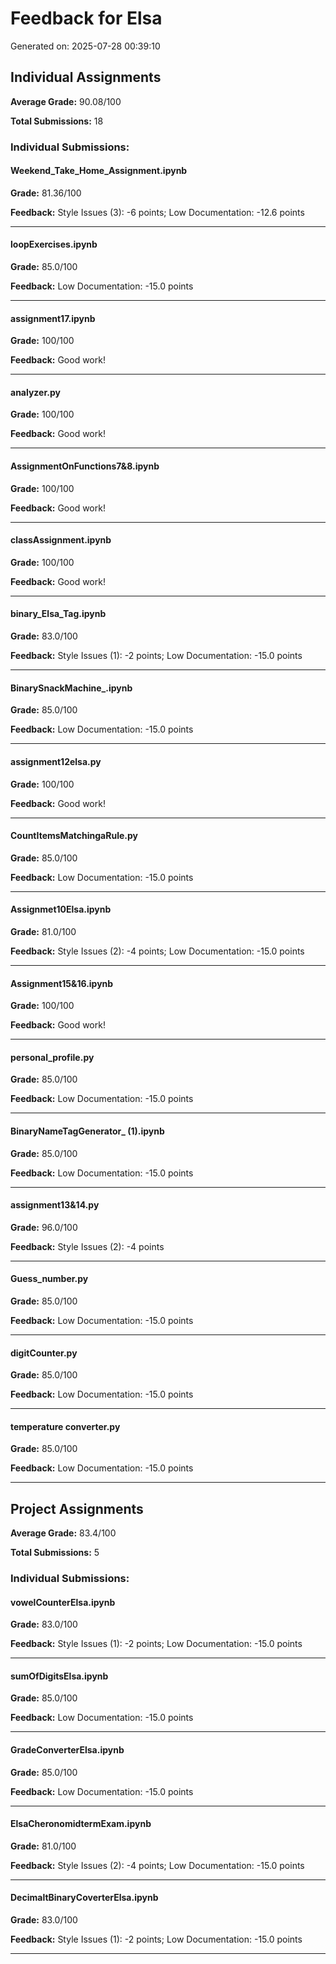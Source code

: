 # Feedback for Elsa

Generated on: 2025-07-28 00:39:10

## Individual Assignments

**Average Grade:** 90.08/100

**Total Submissions:** 18

### Individual Submissions:

#### Weekend_Take_Home_Assignment.ipynb

**Grade:** 81.36/100

**Feedback:** Style Issues (3): -6 points; Low Documentation: -12.6 points

---

#### loopExercises.ipynb

**Grade:** 85.0/100

**Feedback:** Low Documentation: -15.0 points

---

#### assignment17.ipynb

**Grade:** 100/100

**Feedback:** Good work!

---

#### analyzer.py

**Grade:** 100/100

**Feedback:** Good work!

---

#### AssignmentOnFunctions7&8.ipynb

**Grade:** 100/100

**Feedback:** Good work!

---

#### classAssignment.ipynb

**Grade:** 100/100

**Feedback:** Good work!

---

#### binary_Elsa_Tag.ipynb

**Grade:** 83.0/100

**Feedback:** Style Issues (1): -2 points; Low Documentation: -15.0 points

---

#### BinarySnackMachine_.ipynb

**Grade:** 85.0/100

**Feedback:** Low Documentation: -15.0 points

---

#### assignment12elsa.py

**Grade:** 100/100

**Feedback:** Good work!

---

#### CountItemsMatchingaRule.py

**Grade:** 85.0/100

**Feedback:** Low Documentation: -15.0 points

---

#### Assignmet10Elsa.ipynb

**Grade:** 81.0/100

**Feedback:** Style Issues (2): -4 points; Low Documentation: -15.0 points

---

#### Assignment15&16.ipynb

**Grade:** 100/100

**Feedback:** Good work!

---

#### personal_profile.py

**Grade:** 85.0/100

**Feedback:** Low Documentation: -15.0 points

---

#### BinaryNameTagGenerator_ (1).ipynb

**Grade:** 85.0/100

**Feedback:** Low Documentation: -15.0 points

---

#### assignment13&14.py

**Grade:** 96.0/100

**Feedback:** Style Issues (2): -4 points

---

#### Guess_number.py

**Grade:** 85.0/100

**Feedback:** Low Documentation: -15.0 points

---

#### digitCounter.py

**Grade:** 85.0/100

**Feedback:** Low Documentation: -15.0 points

---

#### temperature converter.py

**Grade:** 85.0/100

**Feedback:** Low Documentation: -15.0 points

---

## Project Assignments

**Average Grade:** 83.4/100

**Total Submissions:** 5

### Individual Submissions:

#### vowelCounterElsa.ipynb

**Grade:** 83.0/100

**Feedback:** Style Issues (1): -2 points; Low Documentation: -15.0 points

---

#### sumOfDigitsElsa.ipynb

**Grade:** 85.0/100

**Feedback:** Low Documentation: -15.0 points

---

#### GradeConverterElsa.ipynb

**Grade:** 85.0/100

**Feedback:** Low Documentation: -15.0 points

---

#### ElsaCheronomidtermExam.ipynb

**Grade:** 81.0/100

**Feedback:** Style Issues (2): -4 points; Low Documentation: -15.0 points

---

#### DecimaltBinaryCoverterElsa.ipynb

**Grade:** 83.0/100

**Feedback:** Style Issues (1): -2 points; Low Documentation: -15.0 points

---

